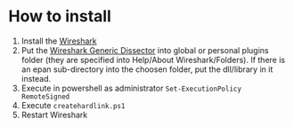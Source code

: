 # How to install

1. Install the [Wireshark](https://www.wireshark.org/#download)
2. Put the [Wireshark Generic Dissector](http://wsgd.free.fr/download.html) into global or personal plugins folder (they
   are specified into Help/About Wireshark/Folders). If there is an epan sub-directory into the choosen folder, put the
   dll/library in it instead.
3. Execute in powershell as administrator `Set-ExecutionPolicy RemoteSigned`
4. Execute `createhardlink.ps1`
5. Restart Wireshark
